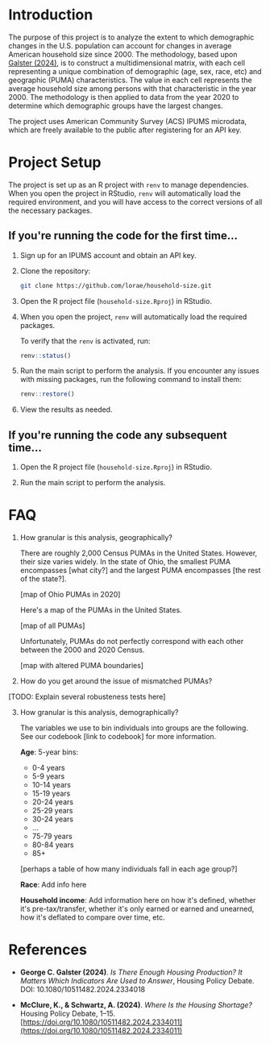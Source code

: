 # Introduction

The purpose of this project is to analyze the extent to which demographic changes in the U.S. population can account for changes in average American household size since 2000. The methodology, based upon [Galster (2024)](#galster2024), is to construct a multidimensional matrix, with each cell representing a unique combination of demographic (age, sex, race, etc) and geographic (PUMA) characteristics. The value in each cell represents the average household size among persons with that characteristic in the year 2000. The methodology is then applied to data from the year 2020 to determine which demographic groups have the largest changes.

The project uses American Community Survey (ACS) IPUMS microdata, which are freely available to the public after registering for an API key.

# Project Setup

The project is set up as an R project with `renv` to manage dependencies. When you open the project in RStudio, `renv` will automatically load the required environment, and you will have access to the correct versions of all the necessary packages.

## If you're running the code for the first time...

1. Sign up for an IPUMS account and obtain an API key.

2. Clone the repository:

    ```sh
    git clone https://github.com/lorae/household-size.git
    ```

3. Open the R project file (`household-size.Rproj`) in RStudio. 

4. When you open the project, `renv` will automatically load the required packages. 

    To verify that the `renv` is activated, run:
  
    ```r
    renv::status()
    ```
  
5. Run the main script to perform the analysis. If you encounter any issues with missing packages, run the following command to install them:
  
    ```r
    renv::restore()
    ```

6. View the results as needed.

## If you're running the code any subsequent time...

1. Open the R project file (`household-size.Rproj`) in RStudio.

2. Run the main script to perform the analysis.

# FAQ

1. How granular is this analysis, geographically?

    There are roughly 2,000 Census PUMAs in the United States. However, their size varies widely. In the state of Ohio, the smallest PUMA encompasses [what city?] and the largest PUMA encompasses [the rest of the state?]. 

    [map of Ohio PUMAs in 2020]

    Here's a map of the PUMAs in the United States.

    [map of all PUMAs]
    
    Unfortunately, PUMAs do not perfectly correspond with each other between the 2000 and 2020 Census.
    
    [map with altered PUMA boundaries]
    
2. How do you get around the issue of mismatched PUMAs?

  [TODO: Explain several robusteness tests here]

3. How granular is this analysis, demographically?

    The variables we use to bin individuals into groups are the following. See our codebook [link to codebook] for more information.

    **Age**: 5-year bins:
    - 0-4 years
    - 5-9 years
    - 10-14 years
    - 15-19 years
    - 20-24 years
    - 25-29 years
    - 30-24 years
    - ...
    - 75-79 years
    - 80-84 years
    - 85+

    [perhaps a table of how many individuals fall in each age group?]

    **Race**: Add info here

    **Household income**: Add information here on how it's defined, whether it's pre-tax/transfer, whether it's only earned or earned and unearned, how it's deflated to compare over time, etc.

# References

- <a name="galster2024" id="galster2024"></a>**George C. Galster (2024)**. *Is There Enough Housing Production? It Matters Which Indicators Are Used to Answer*, Housing Policy Debate. DOI: 10.1080/10511482.2024.2334018

- <a name="mcclure2024" id="mcclure2024"></a>**McClure, K., & Schwartz, A. (2024)**. *Where Is the Housing Shortage?* Housing Policy Debate, 1–15. [https://doi.org/10.1080/10511482.2024.2334011](https://doi.org/10.1080/10511482.2024.2334011)

